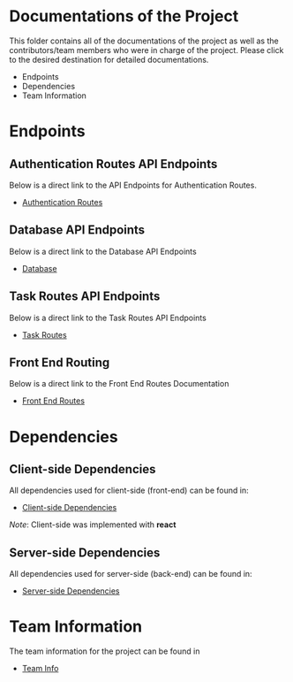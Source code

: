 # Documentations of the Project
This folder contains all of the documentations of the project as well as the contributors/team members who were in charge of the project. Please click to the desired destination for detailed documentations.
   * Endpoints
   * Dependencies
   * Team Information


# Endpoints


## Authentication Routes API Endpoints
Below is a direct link to the API Endpoints for Authentication Routes.  
  
* [Authentication Routes](./endpoints/AuthRoutes.md)


## Database API Endpoints
Below is a direct link to the Database API Endpoints
  
* [Database](./database/Database.md)


## Task Routes API Endpoints
Below is a direct link to the Task Routes API Endpoints
  
* [Task Routes](./endpoints/TaskRoutes.md)

## Front End Routing
Below is a direct link to the Front End Routes Documentation

* [Front End Routes](./frontend//Routing.md)

# Dependencies


## Client-side Dependencies
All dependencies used for client-side (front-end) can be found in:
   * [Client-side Dependencies](./dependencies/clientDependency.md)

_Note_: Client-side was implemented with **react**


## Server-side Dependencies
All dependencies used for server-side (back-end) can be found in:
   * [Server-side Dependencies](./dependencies/serverDependency.md)



# Team Information
The team information for the project can be found in
  
* [Team Info](./endpoints/teamInfo.md)
